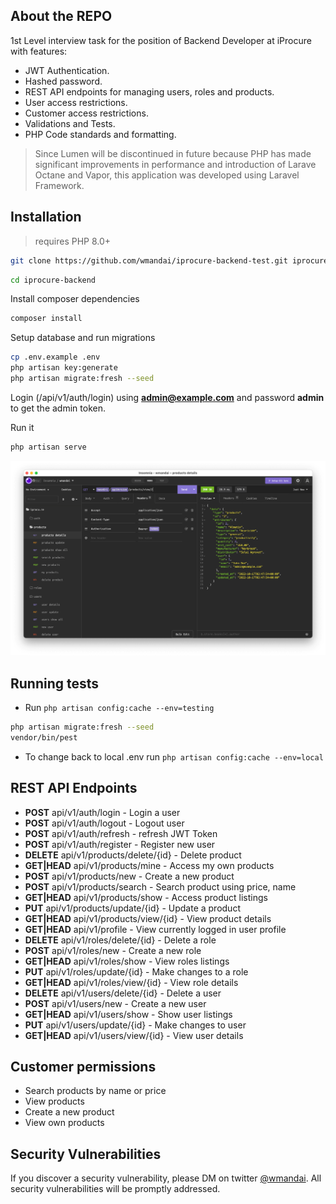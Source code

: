## About the REPO

1st Level interview task for the position of Backend Developer at iProcure with features:

- JWT Authentication.
- Hashed password.
- REST API endpoints for managing users, roles and products.
- User access restrictions.
- Customer access restrictions.
- Validations and Tests.
- PHP Code standards and formatting.

> Since Lumen will be discontinued in future because PHP has made significant improvements in performance and introduction of Larave Octane and Vapor, this application was developed using Laravel Framework.

## Installation
> requires PHP 8.0+

```bash
git clone https://github.com/wmandai/iprocure-backend-test.git iprocure-backend
```
```bash 
cd iprocure-backend
```
Install composer dependencies 
```bash 
composer install
```
Setup database and run migrations 
```bash
cp .env.example .env
php artisan key:generate
php artisan migrate:fresh --seed
```
Login (/api/v1/auth/login) using **admin@example.com** and password **admin** to get the admin token.

Run it 
```bash
php artisan serve
```

![RESTAPI endpoints insomnia](/public/img/preview.png "Insomnia")


## Running tests
- Run ```php artisan config:cache --env=testing```
```bash
php artisan migrate:fresh --seed
vendor/bin/pest
```
- To change back to local .env run ```php artisan config:cache --env=local```

## REST API Endpoints
- **POST** api/v1/auth/login - Login a user
- **POST**  api/v1/auth/logout - Logout user
- **POST**      api/v1/auth/refresh - refresh JWT Token
- **POST**      api/v1/auth/register - Register new user
- **DELETE**    api/v1/products/delete/{id} - Delete product
- **GET|HEAD**  api/v1/products/mine - Access my own products
- **POST**      api/v1/products/new - Create a new product
- **POST**      api/v1/products/search - Search product using price, name
- **GET|HEAD**  api/v1/products/show - Access product listings
- **PUT**       api/v1/products/update/{id} - Update a product
- **GET|HEAD**  api/v1/products/view/{id} - View product details
- **GET|HEAD**  api/v1/profile - View currently logged in user profile
- **DELETE**    api/v1/roles/delete/{id}  - Delete a role
- **POST**      api/v1/roles/new - Create a new role
- **GET|HEAD**  api/v1/roles/show - View roles listings
- **PUT**       api/v1/roles/update/{id} - Make changes to a role
- **GET|HEAD**  api/v1/roles/view/{id}  - View role details
- **DELETE**    api/v1/users/delete/{id} - Delete a user
- **POST**      api/v1/users/new - Create a new user
- **GET|HEAD**  api/v1/users/show - Show user listings
- **PUT**       api/v1/users/update/{id} - Make changes to user
- **GET|HEAD**  api/v1/users/view/{id}  - View user details

## Customer permissions
- Search products by name or price
- View products
- Create a new product
- View own products

## Security Vulnerabilities

If you discover a security vulnerability, please DM on twitter [@wmandai](https://twitter.com/wmandai). All security vulnerabilities will be promptly addressed.
